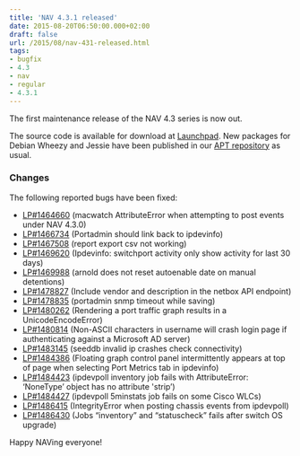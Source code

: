 ```yaml
---
title: 'NAV 4.3.1 released'
date: 2015-08-20T06:50:00.000+02:00
draft: false
url: /2015/08/nav-431-released.html
tags: 
- bugfix
- 4.3
- nav
- regular
- 4.3.1
---
```


The first maintenance release of the NAV 4.3 series is now out.

The source code is available for download at [Launchpad](https://launchpad.net/nav/4.3/4.3.1). New packages for Debian Wheezy and Jessie have been published in our [APT repository](https://nav.uninett.no/wiki/nav_on_debian) as usual.

### Changes

The following reported bugs have been fixed:

*   [LP#1464660](https://bugs.launchpad.net/nav/+bug/1464660/) (macwatch AttributeError when attempting to post events under NAV 4.3.0)
*   [LP#1466734](https://bugs.launchpad.net/nav/+bug/1466734/) (Portadmin should link back to ipdevinfo)
*   [LP#1467508](https://bugs.launchpad.net/nav/+bug/1467508/) (report export csv not working)
*   [LP#1469620](https://bugs.launchpad.net/nav/+bug/1469620/) (Ipdevinfo: switchport activity only show activity for last 30 days)
*   [LP#1469988](https://bugs.launchpad.net/nav/+bug/1469988/) (arnold does not reset autoenable date on manual detentions)
*   [LP#1478827](https://bugs.launchpad.net/nav/+bug/1478827/) (Include vendor and description in the netbox API endpoint)
*   [LP#1478835](https://bugs.launchpad.net/nav/+bug/1478835/) (portadmin snmp timeout while saving)
*   [LP#1480262](https://bugs.launchpad.net/nav/+bug/1480262/) (Rendering a port traffic graph results in a UnicodeEncodeError)
*   [LP#1480814](https://bugs.launchpad.net/nav/+bug/1480814/) (Non-ASCII characters in username will crash login page if authenticating against a Microsoft AD server)
*   [LP#1483145](https://bugs.launchpad.net/nav/+bug/1483145/) (seeddb invalid ip crashes check connectivity)
*   [LP#1484386](https://bugs.launchpad.net/nav/+bug/1484386/) (Floating graph control panel intermittently appears at top of page when selecting Port Metrics tab in ipdevinfo)
*   [LP#1484423](https://bugs.launchpad.net/nav/+bug/1484423/) (ipdevpoll inventory job fails with AttributeError: ‘NoneType’ object has no attribute 'strip’)
*   [LP#1484427](https://bugs.launchpad.net/nav/+bug/1484427/) (ipdevpoll 5minstats job fails on some Cisco WLCs)
*   [LP#1486415](https://bugs.launchpad.net/nav/+bug/1486415/) (IntegrityError when posting chassis events from ipdevpoll)
*   [LP#1486430](https://bugs.launchpad.net/nav/+bug/1486430/) (Jobs “inventory” and “statuscheck” fails after switch OS upgrade)

Happy NAVing everyone!